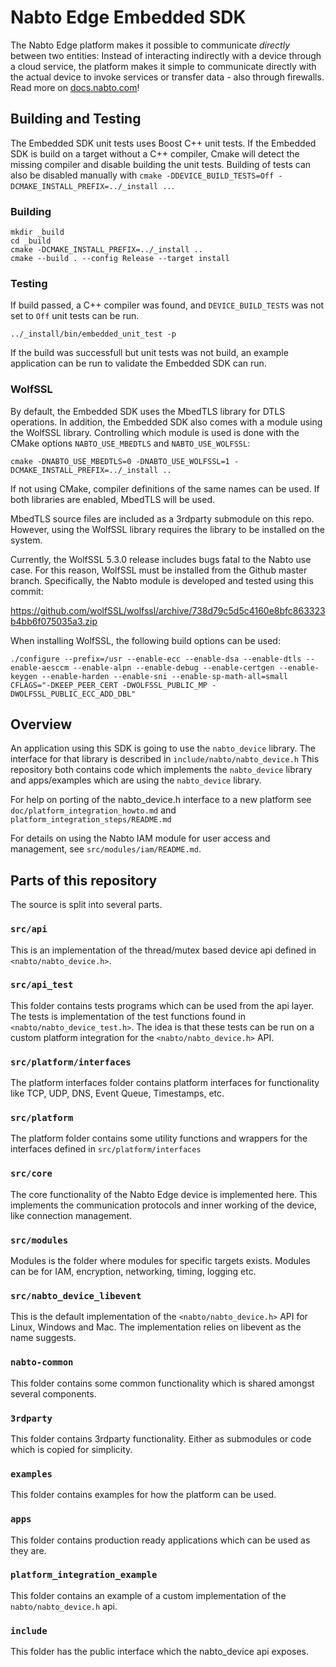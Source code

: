 # Nabto Edge Embedded SDK

The Nabto Edge platform makes it possible to communicate _directly_ between two entities: Instead of interacting indirectly with a device through a cloud service, the platform makes it simple to communicate directly with the actual device to invoke services or transfer data - also through firewalls. Read more on [docs.nabto.com](https://docs.nabto.com/developer/guides/overview/platform-overview.html)!

## Building and Testing

The Embedded SDK unit tests uses Boost C++ unit tests. If the Embedded SDK is build on a target without a C++ compiler, Cmake will detect the missing compiler and disable building the unit tests. Building of tests can also be disabled manually with `cmake -DDEVICE_BUILD_TESTS=Off -DCMAKE_INSTALL_PREFIX=../_install ..`.

### Building
```
mkdir _build
cd _build
cmake -DCMAKE_INSTALL_PREFIX=../_install ..
cmake --build . --config Release --target install
```

### Testing

If build passed, a C++ compiler was found, and `DEVICE_BUILD_TESTS` was not set to `Off` unit tests can be run.

```
../_install/bin/embedded_unit_test -p
```

If the build was successfull but unit tests was not build, an example application can be run to validate the Embedded SDK can run.

### WolfSSL

By default, the Embedded SDK uses the MbedTLS library for DTLS operations. In addition, the Embedded SDK also comes with a module using the WolfSSL library. Controlling which module is used is done with the CMake options `NABTO_USE_MBEDTLS` and `NABTO_USE_WOLFSSL`:

```
cmake -DNABTO_USE_MBEDTLS=0 -DNABTO_USE_WOLFSSL=1 -DCMAKE_INSTALL_PREFIX=../_install ..
```

If not using CMake, compiler definitions of the same names can be used. If both libraries are enabled, MbedTLS will be used.

MbedTLS source files are included as a 3rdparty submodule on this repo. However, using the WolfSSL library requires the library to be installed on the system.

Currently, the WolfSSL 5.3.0 release includes bugs fatal to the Nabto use case. For this reason, WolfSSL must be installed from the Github master branch. Specifically, the Nabto module is developed and tested using this commit:

https://github.com/wolfSSL/wolfssl/archive/738d79c5d5c4160e8bfc863323b4bb6f075035a3.zip

When installing WolfSSL, the following build options can be used:

```
./configure --prefix=/usr --enable-ecc --enable-dsa --enable-dtls --enable-aesccm --enable-alpn --enable-debug --enable-certgen --enable-keygen --enable-harden --enable-sni --enable-sp-math-all=small CFLAGS="-DKEEP_PEER_CERT -DWOLFSSL_PUBLIC_MP -DWOLFSSL_PUBLIC_ECC_ADD_DBL"
```

## Overview

An application using this SDK is going to use the `nabto_device`
library. The interface for that library is described in
`include/nabto/nabto_device.h` This repository both contains code
which implements the `nabto_device` library and apps/examples which
are using the `nabto_device` library.

For help on porting of the nabto_device.h interface to a new platform
see `doc/platform_integration_howto.md` and
`platform_integration_steps/README.md`

For details on using the Nabto IAM module for user access and
management, see `src/modules/iam/README.md`.


## Parts of this repository

The source is split into several parts.

### `src/api`

This is an implementation of the thread/mutex based device api defined
in `<nabto/nabto_device.h>`.

### `src/api_test`

This folder contains tests programs which can be used from the api
layer. The tests is implementation of the test functions found in
`<nabto/nabto_device_test.h>`. The idea is that these tests can
be run on a custom platform integration for the `<nabto/nabto_device.h>`
API.

### `src/platform/interfaces`

The platform interfaces folder contains platform interfaces for
functionality like TCP, UDP, DNS, Event Queue, Timestamps, etc.

### `src/platform`

The platform folder contains some utility functions and wrappers for
the interfaces defined in `src/platform/interfaces`

### `src/core`

The core functionality of the Nabto Edge device is implemented
here. This implements the communication protocols and inner working of
the device, like connection management.

### `src/modules`

Modules is the folder where modules for specific targets
exists. Modules can be for IAM, encryption, networking, timing, logging
etc.

### `src/nabto_device_libevent`

This is the default implementation of the `<nabto/nabto_device.h>` API
for Linux, Windows and Mac. The implementation relies on libevent as
the name suggests.

### `nabto-common`

This folder contains some common functionality which is shared amongst
several components.

### `3rdparty`

This folder contains 3rdparty functionality. Either as submodules or
code which is copied for simplicity.

### `examples`

This folder contains examples for how the platform can be used.

### `apps`

This folder contains production ready applications which can be used
as they are.

### `platform_integration_example`

This folder contains an example of a custom implementation of the
`nabto/nabto_device.h` api.

### `include`

This folder has the public interface which the nabto_device api
exposes.
